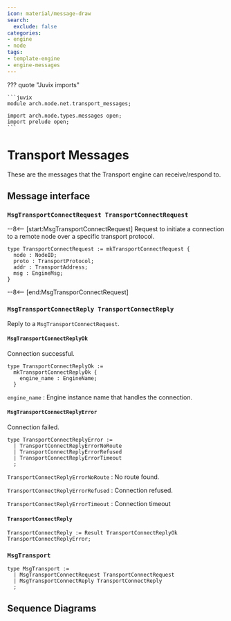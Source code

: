 ```yaml
---
icon: material/message-draw
search:
  exclude: false
categories:
- engine
- node
tags:
- template-engine
- engine-messages
---
```


??? quote "Juvix imports"

    ```juvix
    module arch.node.net.transport_messages;

    import arch.node.types.messages open;
    import prelude open;
    ```

# Transport Messages

These are the messages that the Transport engine can receive/respond to.

## Message interface

### `MsgTransportConnectRequest TransportConnectRequest`

--8<-- [start:MsgTransportConnectRequest]
Request to initiate a connection to a remote node over a specific transport protocol.

```juvix
type TransportConnectRequest := mkTransportConnectRequest {
  node : NodeID;
  proto : TransportProtocol;
  addr : TransportAddress;
  msg : EngineMsg;
}
```
--8<-- [end:MsgTransporConnectRequest]

### `MsgTransportConnectReply TransportConnectReply`

Reply to a `MsgTransportConnectRequest`.

#### `MsgTransportConnectReplyOk`

Connection successful.

```juvix
type TransportConnectReplyOk :=
  mkTransportConnectReplyOk {
    engine_name : EngineName;
  }
```

`engine_name`
: Engine instance name that handles the connection.

#### `MsgTransportConnectReplyError`

Connection failed.

```juvix
type TransportConnectReplyError :=
  | TransportConnectReplyErrorNoRoute
  | TransportConnectReplyErrorRefused
  | TransportConnectReplyErrorTimeout
  ;
```

`TransportConnectReplyErrorNoRoute`
: No route found.

`TransportConnectReplyErrorRefused`
: Connection refused.

`TransportConnectReplyErrorTimeout`
: Connection timeout

#### `TransportConnectReply`

```juvix
TransportConnectReply := Result TransportConnectReplyOk TransportConnectReplyError;
```

### `MsgTransport`

<!-- --8<-- [start:TemplateMsg] -->
```juvix
type MsgTransport :=
  | MsgTransportConnectRequest TransportConnectRequest
  | MsgTransportConnectReply TransportConnectReply
  ;
```
<!-- --8<-- [end:TemplateMsg] -->

## Sequence Diagrams

